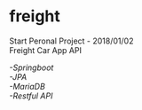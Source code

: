 # freight
Start Peronal Project - 2018/01/02   
Freight Car App API  

*-Springboot*  
*-JPA*  
*-MariaDB*  
*-Restful API*  


